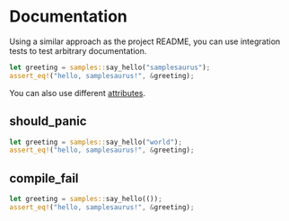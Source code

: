 # Documentation

Using a similar approach as the project README, you can use integration tests
to test arbitrary documentation.

```rust
let greeting = samples::say_hello("samplesaurus");
assert_eq!("hello, samplesaurus!", &greeting);
```

You can also use different [attributes](https://doc.rust-lang.org/rustdoc/write-documentation/documentation-tests.html#attributes).

## should_panic

```rust should_panic
let greeting = samples::say_hello("world");
assert_eq!("hello, samplesaurus!", &greeting);
```

## compile_fail

```rust compile_fail
let greeting = samples::say_hello(());
assert_eq!("hello, samplesaurus!", &greeting);
```
